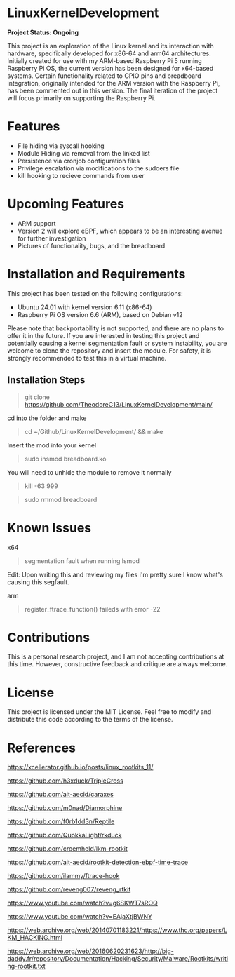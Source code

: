 # LinuxKernelDevelopment
**Project Status: Ongoing**

This project is an exploration of the Linux kernel and its interaction with hardware, specifically developed for x86-64 and arm64 architectures. Initially created for use with my ARM-based Raspberry Pi 5 running Raspberry Pi OS, the current version has been designed for x64-based systems. Certain functionality related to GPIO pins and breadboard integration, originally intended for the ARM version with the Raspberry Pi, has been commented out in this version. The final iteration of the project will focus primarily on supporting the Raspberry Pi. 
# Features
* File hiding via syscall hooking
* Module Hiding via removal from the linked list
* Persistence via cronjob configuration files
* Privilege escalation via modifications to the sudoers file
* kill hooking to recieve commands from user

# Upcoming Features
* ARM support
* Version 2 will explore eBPF, which appears to be an interesting avenue for further investigation
* Pictures of functionality, bugs, and the breadboard
# Installation and Requirements
This project has been tested on the following configurations:
* Ubuntu 24.01 with kernel version 6.11 (x86-64)
* Raspberry Pi OS version 6.6 (ARM), based on Debian v12

Please note that backportability is not supported, and there are no plans to offer it in the future. If you are interested in testing this project and potentially causing a kernel segmentation fault or system instability, you are welcome to clone the repository and insert the module. For safety, it is strongly recommended to test this in a virtual machine.

## Installation Steps

> git clone https://github.com/TheodoreC13/LinuxKernelDevelopment/main/

cd into the folder and make

> cd ~/Github/LinuxKernelDevelopment/ && make

Insert the mod into your kernel

> sudo insmod breadboard.ko

You will need to unhide the module to remove it normally

> kill -63 999

> sudo rmmod breadboard

# Known Issues
x64  
> segmentation fault when running lsmod

Edit: Upon writing this and reviewing my files I'm pretty sure I know what's causing this segfault.

arm 
> register_ftrace_function() faileds with error -22
# Contributions
This is a personal research project, and I am not accepting contributions at this time. However, constructive feedback and critique are always welcome.
# License
This project is licensed under the MIT License. Feel free to modify and distribute this code according to the terms of the license.
# References
https://xcellerator.github.io/posts/linux_rootkits_11/ 

https://github.com/h3xduck/TripleCross

https://github.com/ait-aecid/caraxes

https://github.com/m0nad/Diamorphine

https://github.com/f0rb1dd3n/Reptile

https://github.com/QuokkaLight/rkduck

https://github.com/croemheld/lkm-rootkit

https://github.com/ait-aecid/rootkit-detection-ebpf-time-trace

https://github.com/ilammy/ftrace-hook

https://github.com/reveng007/reveng_rtkit

https://www.youtube.com/watch?v=g6SKWT7sROQ

https://www.youtube.com/watch?v=EAjaXtjBWNY

https://web.archive.org/web/20140701183221/https://www.thc.org/papers/LKM_HACKING.html

https://web.archive.org/web/20160620231623/http://big-daddy.fr/repository/Documentation/Hacking/Security/Malware/Rootkits/writing-rootkit.txt
